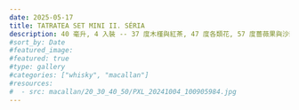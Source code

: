 ```yaml
---
date: 2025-05-17
title: TATRATEA SET MINI II. SÉRIA
description: 40 毫升, 4 入裝 -- 37 度木槿與紅茶, 47 度各類花, 57 度薔薇果與沙棘, 67 度蘋果與西洋梨.
#sort_by: Date
#featured_image: 
#featured: true
#type: gallery
#categories: ["whisky", "macallan"]
#resources:
#  - src: macallan/20_30_40_50/PXL_20241004_100905984.jpg
---
```

